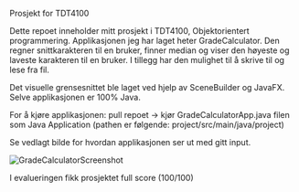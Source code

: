 Prosjekt for TDT4100

Dette repoet inneholder mitt prosjekt i TDT4100, Objektorientert programmering.
Applikasjonen jeg har laget heter GradeCalculator. Den regner snittkarakteren til en bruker, finner median og viser den høyeste og laveste karakteren til en bruker.
I tillegg har den mulighet til å skrive til og lese fra fil.

Det visuelle grensesnittet ble laget ved hjelp av SceneBuilder og JavaFX. Selve applikasjonen er 100% Java.

For å kjøre applikasjonen: pull repoet -> kjør GradeCalculatorApp.java filen som Java Application 
(pathen er følgende: project/src/main/java/project)

Se vedlagt bilde for hvordan applikasjonen ser ut med gitt input.

![GradeCalculatorScreenshot](https://user-images.githubusercontent.com/88584789/152038248-ff060ec2-323b-46f1-bf1a-68cf078d0cbb.png)

I evalueringen fikk prosjektet full score (100/100)
